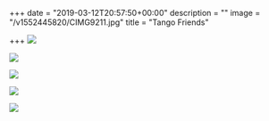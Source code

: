 +++
date = "2019-03-12T20:57:50+00:00"
description = ""
image = "/v1552445820/CIMG9211.jpg"
title = "Tango Friends"

+++
![](https://res.cloudinary.com/paris-tango/image/upload/v1552523653/IMG_0900.jpg)

![](https://res.cloudinary.com/paris-tango/image/upload/v1552523653/Bs2019_Friends3.jpg)

![](https://res.cloudinary.com/paris-tango/image/upload/v1552523185/Bs2019_1PareeeeBabes2006.jpg)

![](https://res.cloudinary.com/paris-tango/image/upload/v1552522993/Light_Temple_2_11_13_2.jpg)

![](https://res.cloudinary.com/paris-tango/image/upload/v1552445820/CIMG9211.jpg)